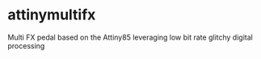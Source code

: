 # attinymultifx
Multi FX pedal based on the Attiny85 leveraging low bit rate glitchy digital processing
